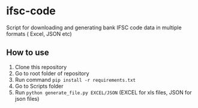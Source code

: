 # ifsc-code
Script for downloading and generating bank IFSC code data in multiple formats ( Excel, JSON etc)

## How to use 
  1. Clone this repository 
  2. Go to root folder of repository 
  3. Run command `pip install -r requirements.txt`
  4. Go to Scripts folder 
  6. Run `python generate_file.py EXCEL/JSON` (EXCEL for xls files, JSON for json files)
  
